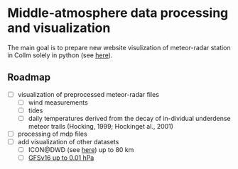 # Middle-atmosphere data processing and visualization

The main goal is to prepare new website visulization of meteor-radar station in Collm solely in python (see [here](https://meteo.physgeo.uni-leipzig.de/de/wetterdaten/radar.php)).

## Roadmap
- [ ] visualization of preprocessed meteor-radar files
  - [ ] wind measurements
  - [ ] tides
  - [ ] daily temperatures derived from the decay of in-dividual underdense meteor trails (Hocking, 1999; Hockinget al., 2001)
- [ ] processing of mdp files 
- [ ] add visualization of other datasets
  - [ ] ICON@DWD (see [here](https://github.com/VACILT/PV_characteristics_ICON-NWP)) up to 80 km
  - [ ] [GFSv16 up to 0.01 hPa](https://twitter.com/SimonLeeWx/status/1374297378891706370)
